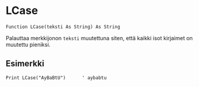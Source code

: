 <!--text-->
LCase
=====

```eppabasic
Function LCase(teksti As String) As String
```

Palauttaa merkkijonon `teksti` muutettuna siten, että kaikki isot kirjaimet on muutettu pieniksi.

Esimerkki
---------
```eppabasic
Print LCase("AyBaBtU")      ' aybabtu
```
